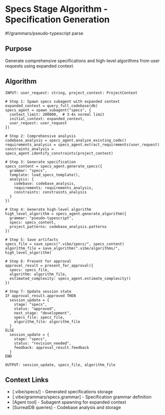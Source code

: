 # Specs Stage Algorithm - Specification Generation

#!/grammars/pseudo-typescript parse

## Purpose

Generate comprehensive specifications and high-level algorithms from user requests using expanded context.

## Algorithm

```pseudo
INPUT: user_request: string, project_context: ProjectContext

# Step 1: Spawn specs subagent with expanded context
expanded_context = query_full_codebase(db)
specs_agent = spawn_subagent("specs", {
  context_limit: 200000,  # 3-4x normal limit
  initial_context: expanded_context,
  user_request: user_request
})

# Step 2: Comprehensive analysis
codebase_analysis = specs_agent.analyze_existing_code()
requirements_analysis = specs_agent.extract_requirements(user_request)
constraints_analysis = specs_agent.identify_constraints(project_context)

# Step 3: Generate specification
specs_content = specs_agent.generate_specs({
  grammar: "specs",
  template: load_specs_template(),
  analysis: {
    codebase: codebase_analysis,
    requirements: requirements_analysis, 
    constraints: constraints_analysis
  }
})

# Step 4: Generate high-level algorithm
high_level_algorithm = specs_agent.generate_algorithm({
  grammar: "pseudo-typescript",
  specs: specs_content,
  project_patterns: codebase_analysis.patterns
})

# Step 5: Save artifacts
specs_file = save_specs(".vibe/specs/", specs_content)
algorithm_file = save_algorithm(".vibe/algorithms/", high_level_algorithm)

# Step 6: Present for approval
approval_result = present_for_approval({
  specs: specs_file,
  algorithm: algorithm_file,
  estimated_complexity: specs_agent.estimate_complexity()
})

# Step 7: Update session state
IF approval_result.approved THEN
  session_update = {
    stage: "specs",
    status: "approved",
    next_stage: "development",
    specs_file: specs_file,
    algorithm_file: algorithm_file
  }
ELSE
  session_update = {
    stage: "specs", 
    status: "revision_needed",
    feedback: approval_result.feedback
  }
END

OUTPUT: session_update, specs_file, algorithm_file
```

## Context Links

- [.vibe/specs/] - Generated specifications storage
- [.vibe/grammars/specs.grammar] - Specification grammar definition
- [Agent tool] - Subagent spawning for expanded context
- [SurrealDB queries] - Codebase analysis and storage
